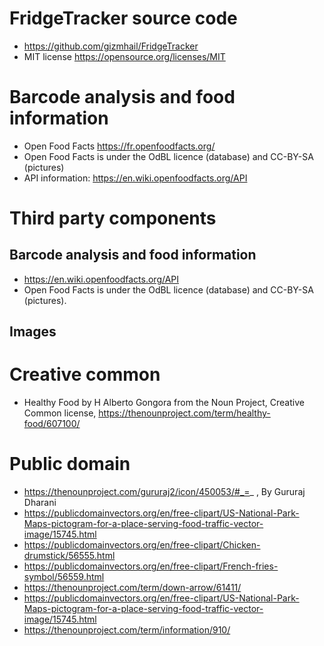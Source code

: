 # FridgeTracker source code
- https://github.com/gizmhail/FridgeTracker
- MIT license https://opensource.org/licenses/MIT

# Barcode analysis and food information
- Open Food Facts https://fr.openfoodfacts.org/
- Open Food Facts is under the OdBL licence (database) and CC-BY-SA (pictures)
- API information: https://en.wiki.openfoodfacts.org/API

# Third party components
## Barcode analysis and food information
- https://en.wiki.openfoodfacts.org/API
- Open Food Facts is under the OdBL licence (database) and CC-BY-SA (pictures). 

## Images
# Creative common
- Healthy Food by H Alberto Gongora from the Noun Project, Creative Common license, https://thenounproject.com/term/healthy-food/607100/
# Public domain
- https://thenounproject.com/gururaj2/icon/450053/#_=_ , By Gururaj Dharani
- https://publicdomainvectors.org/en/free-clipart/US-National-Park-Maps-pictogram-for-a-place-serving-food-traffic-vector-image/15745.html
- https://publicdomainvectors.org/en/free-clipart/Chicken-drumstick/56555.html
- https://publicdomainvectors.org/en/free-clipart/French-fries-symbol/56559.html
- https://thenounproject.com/term/down-arrow/61411/
- https://publicdomainvectors.org/en/free-clipart/US-National-Park-Maps-pictogram-for-a-place-serving-food-traffic-vector-image/15745.html
- https://thenounproject.com/term/information/910/


